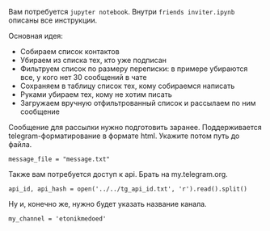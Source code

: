 Вам потребуется `jupyter notebook`.
Внутри `friends inviter.ipynb` описаны все инструкции.

Основная идея:
- Собираем список контактов
- Убираем из списка тех, кто уже подписан
- Фильтруем список по размеру переписки: в примере убираются все, у кого нет 30 сообщений в чате
- Сохраняем в таблицу список тех, кому собираемся написать
- Руками убираем тех, кому не хотим писать
- Загружаем вручную отфильтрованный список и рассылаем по ним сообщение

Сообщение для рассылки нужно подготовить заранее.
Поддерживается telegram-форматирование в формате html. Укажите потом путь до файла.
```
message_file = "message.txt"
```
Также вам потребуется доступ к api. Брать на my.telegram.org.
```
api_id, api_hash = open('../../tg_api_id.txt', 'r').read().split()
```
Ну и, конечно же, нужно будет указать название канала.
```
my_channel = 'etonikmedoed'

```